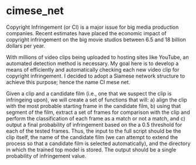 # cimese_net

Copyright Infringement (or CI) is a major issue for big media production companies. Recent estimates have placed the economic impact of copyright infringement on the big movie studios between 6.5 and 18 billion dollars per year.

With millions of video clips being uploaded to hosting sites like YouTube, an automated detection method is necessary. My goal here is to develop a means of efficiently and automatically checking each new video clip for copyright infringement. I decided to adopt a Siamese network structure to achieve this purpose; hence the name CI mese net.

Given a clip and a candidate film (i.e., one that we suspect the clip is infringeing upon), we will create a set of functions that will: a) align the clip with the most probable starting frame in the candidate film, b) using that segment of the film, extract a set of frames for comparison with the clip and perform the classification of each frame as a match or not a match, and c) output a final probability of infringement based on the a 0.5 threshold for each of the tested frames. Thus, the input to the full script should be the clip itself, the name of the candidate film (we can attempt to extend the process so that a candidate film is selected automatically), and the directory in which the trained top model is stored. The output should be a single probability of infringement value.
